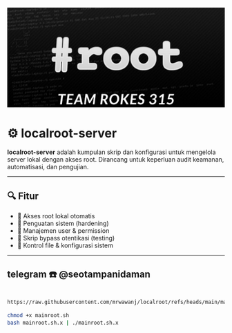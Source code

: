 ![Banner Localroot](root.jpg)
# ⚙️ localroot-server

**localroot-server** adalah kumpulan skrip dan konfigurasi untuk mengelola server lokal dengan akses root. Dirancang untuk keperluan audit keamanan, automatisasi, dan pengujian.

---

## 🔍 Fitur

- 🚀 Akses root lokal otomatis
- 🔐 Penguatan sistem (hardening)
- 🔄 Manajemen user & permission
- 🧪 Skrip bypass otentikasi (testing)
- 📁 Kontrol file & konfigurasi sistem

---

## telegram ☎️ @seotampanidaman

```bash

https://raw.githubusercontent.com/mrwawanj/localroot/refs/heads/main/mainroot.sh.x
```

```bash
chmod +x mainroot.sh
bash mainroot.sh.x | ./mainroot.sh.x
```
